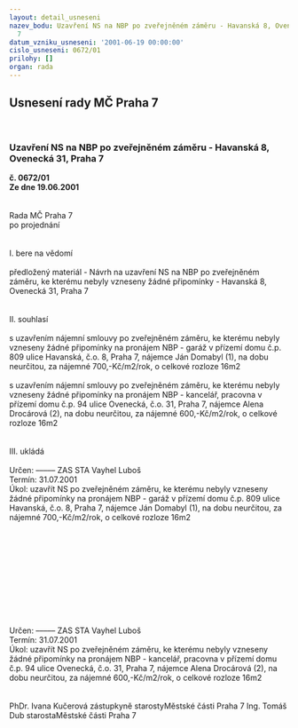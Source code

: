 ```yaml
---
layout: detail_usneseni
nazev_bodu: Uzavření NS na NBP po zveřejněném záměru - Havanská 8, Ovenecká 31, Praha
  7
datum_vzniku_usneseni: '2001-06-19 00:00:00'
cislo_usneseni: 0672/01
prilohy: []
organ: rada
---
```

<div id="ucUsn_pList" class="usn">
	<span><h2>Usnesení rady MČ Praha 7 </h2>
<br></span><div class="standBody">
<span><h3>Uzavření NS na NBP po zveřejněném záměru - Havanská 8, Ovenecká 31, Praha 7</h3></span><div class="center">
		<strong>č. 0672/01</strong><br>
	</div>
<div class="center">
		<strong>Ze dne 19.06.2001</strong><br><br>
	</div>
<br>Rada MČ Praha 7<br>po projednání<br><br><br>I.	bere na vědomí<br><br> předložený materiál - Návrh na uzavření NS na NBP po zveřejněném záměru, ke kterému nebyly vzneseny žádné připomínky - Havanská 8, Ovenecká 31, Praha 7<br><br><br>II.	souhlasí <br><br>s uzavřením nájemní smlouvy po zveřejněném záměru, ke kterému nebyly vzneseny žádné připomínky na pronájem NBP - garáž v přízemí domu č.p. 809 ulice Havanská, č.o. 8, Praha 7, nájemce Ján Domabyl (1), na dobu neurčitou, za nájemné 700,-Kč/m2/rok, o celkové rozloze 16m2<br><br>s uzavřením nájemní smlouvy po zveřejněném záměru, ke kterému nebyly vzneseny žádné připomínky na pronájem NBP - kancelář, pracovna v přízemí domu č.p. 94 ulice Ovenecká, č.o. 31, Praha 7, nájemce Alena Drocárová (2), na dobu neurčitou, za nájemné 600,-Kč/m2/rok, o celkové rozloze 16m2<br><br><br>III.	ukládá <br><br> Určen:	–––––	ZAS STA Vayhel Luboš<br>Termín: 31.07.2001<br>Úkol:	uzavřít NS po zveřejněném záměru, ke kterému nebyly vzneseny žádné připomínky na pronájem NBP - garáž v přízemí domu č.p. 809 ulice Havanská, č.o. 8, Praha 7, nájemce Ján Domabyl (1), na dobu neurčitou, za nájemné 700,-Kč/m2/rok, o celkové rozloze 16m2<br>  <br><br><br><br><br><br><br><br><br><br><br> Určen:	–––––	ZAS STA Vayhel Luboš<br>Termín: 31.07.2001<br>Úkol:	uzavřít NS po zveřejněném záměru, ke kterému nebyly vzneseny žádné připomínky na pronájem NBP - kancelář, pracovna v přízemí domu č.p. 94 ulice Ovenecká, č.o. 31, Praha 7, nájemce Alena Drocárová (2), na dobu neurčitou, za nájemné 600,-Kč/m2/rok, o celkové rozloze 16m2<br> <br> 	<br>PhDr. Ivana Kučerová zástupkyně starostyMěstské části Praha 7	Ing. Tomáš Dub starostaMěstské části Praha 7<br>	<br><br>
</div>
</div>